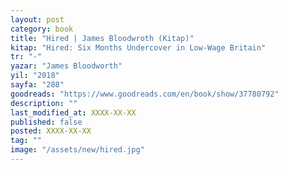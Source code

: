 ```yaml
---
layout: post
category: book
title: "Hired | James Bloodwroth (Kitap)"
kitap: "Hired: Six Months Undercover in Low-Wage Britain"
tr: "-"
yazar: "James Bloodworth"
yil: "2018"
sayfa: "288"
goodreads: "https://www.goodreads.com/en/book/show/37780792"
description: ""
last_modified_at: XXXX-XX-XX
published: false
posted: XXXX-XX-XX
tag: ""
image: "/assets/new/hired.jpg"
---
```


